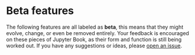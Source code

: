 # Beta features

The following features are all labeled as **beta**, this means that they
might evolve, change, or even be removed entirely. Your feedback is encouraged
on these pieces of Jupyter Book, as their form and function is still being worked
out. If you have any suggestions or ideas, please [open an issue](https://github.com/ExecutableBookProject/jupyter-book/issues/new).